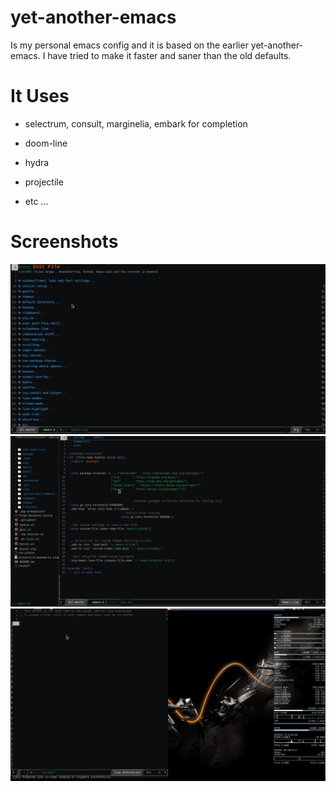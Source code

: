 # yet-another-emacs

Is my personal emacs config and it is based on the earlier yet-another-emacs. I have tried to make it faster and saner than the old defaults.


# It Uses

  + selectrum, consult, marginelia, embark for completion

  + doom-line

  + hydra

  + projectile

  + etc ...

# Screenshots

![screenshot1](./screenshots/screenshot1.gif)
![screenshot2](./screenshots/screenshot2.gif)
![screenshot4](./screenshots/screenshot4.gif)

